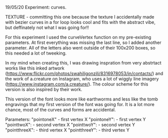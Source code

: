 19/05/20
Experiment: curves. 

TEXTURE - committing this one because the texture I accidentally made with bezier curves in a for loop looks cool and fits with the abstract vibe, but deffinately not what I was going for!!

For this experiment I used the curveVertex function on my pre-existing parameters. At first everything was missing the last line, so I added another parameter. All of the letters also went outside of their 100x200 boxes, so this needed a lot of tweeking. 

In my mind when creating this, I was drawing inspration from very abstrtact works like this inked artwork (https://www.flickr.com/photos/swahiligonzili/8316978053/in/contacts/) and the work of a.creature on Instagram, who uses a lot of wiggly line imagery (https://www.instagram.com/a.creature/). The colour scheme for this version is also inspired by their work.

This  version of the font looks more like earthworms and less like the tomb engravings that my first version of the font was going for.  It is a lot more chance, most of the curves and forms are accidental. 

Parameters:
  "pointoneX" - first vertex X
  "pointoneY": - first vertex Y
  "pointtwoX": - second vertex X
  "pointtwoY": - second vertex Y
  "pointthreeX": - third vertex X
  "pointthreeY": - third vertex Y



